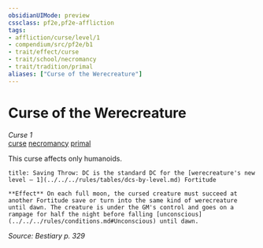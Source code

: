 ```yaml
---
obsidianUIMode: preview
cssclass: pf2e,pf2e-affliction
tags:
- affliction/curse/level/1
- compendium/src/pf2e/b1
- trait/effect/curse
- trait/school/necromancy
- trait/tradition/primal
aliases: ["Curse of the Werecreature"]
---
```

# Curse of the Werecreature
*Curse 1*  
[curse](curse.md)  [necromancy](necromancy.md)  [primal](primal.md)  

This curse affects only humanoids.

```ad-inline-affliction
title: Saving Throw: DC is the standard DC for the [werecreature's new level – 1](../../../rules/tables/dcs-by-level.md) Fortitude

**Effect** On each full moon, the cursed creature must succeed at another Fortitude save or turn into the same kind of werecreature until dawn. The creature is under the GM's control and goes on a rampage for half the night before falling [unconscious](../../../rules/conditions.md#Unconscious) until dawn.
```

*Source: Bestiary p. 329*
